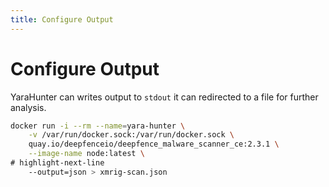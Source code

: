 ```yaml
---
title: Configure Output
---
```



# Configure Output

YaraHunter can writes output to `stdout` it can redirected to a file for further analysis.

```bash
docker run -i --rm --name=yara-hunter \
    -v /var/run/docker.sock:/var/run/docker.sock \
    quay.io/deepfenceio/deepfence_malware_scanner_ce:2.3.1 \
    --image-name node:latest \
# highlight-next-line
    --output=json > xmrig-scan.json
```
